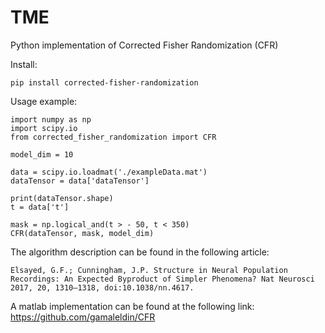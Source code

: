 # TME
Python implementation of Corrected Fisher Randomization (CFR)


Install:
```
pip install corrected-fisher-randomization
```

Usage example:
```
import numpy as np
import scipy.io
from corrected_fisher_randomization import CFR

model_dim = 10

data = scipy.io.loadmat('./exampleData.mat')
dataTensor = data['dataTensor']

print(dataTensor.shape)
t = data['t']

mask = np.logical_and(t > - 50, t < 350)
CFR(dataTensor, mask, model_dim)
```

The algorithm description can be found in the following article:
```
Elsayed, G.F.; Cunningham, J.P. Structure in Neural Population Recordings: An Expected Byproduct of Simpler Phenomena? Nat Neurosci 2017, 20, 1310–1318, doi:10.1038/nn.4617.
```

A matlab implementation can be found at the following link:
https://github.com/gamaleldin/CFR
